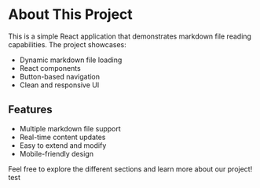 # About This Project

This is a simple React application that demonstrates markdown file reading capabilities. The project showcases:

- Dynamic markdown file loading
- React components
- Button-based navigation
- Clean and responsive UI

## Features

- Multiple markdown file support
- Real-time content updates
- Easy to extend and modify
- Mobile-friendly design

Feel free to explore the different sections and learn more about our project! 
test